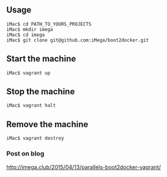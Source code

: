 ## Usage

```
iMac$ cd PATH_TO_YOURS_PROJECTS
iMac$ mkdir imega
iMac$ cd imega
iMac$ git clone git@github.com:iMega/boot2docker.git
```

## Start the machine

```
iMac$ vagrant up
```

## Stop the machine

```
iMac$ vagrant halt
```

## Remove the machine

```
iMac$ vagrant destroy
```

### Post on blog
http://imega.club/2015/04/13/parallels-boot2docker-vagrant/